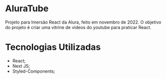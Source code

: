# AluraTube
Projeto para Imersão React da Alura, feito em novembro de 2022. O objetivo do projeto é criar uma vitrine de videos do youtube para praticar React.

# Tecnologias Utilizadas
- React;
- Next JS;
- Styled-Components;

